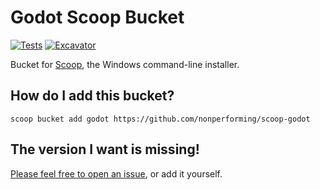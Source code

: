 # Godot Scoop Bucket

[![Tests](https://github.com/nonperforming/scoop-godot/actions/workflows/ci.yml/badge.svg)](https://github.com/nonperforming/scoop-godot/actions/workflows/ci.yml) [![Excavator](https://github.com/nonperforming/scoop-godot/actions/workflows/excavator.yml/badge.svg)](https://github.com/nonperforming/scoop-godot/actions/workflows/excavator.yml)

Bucket for [Scoop](https://scoop.sh), the Windows command-line installer.

## How do I add this bucket?

```pwsh
scoop bucket add godot https://github.com/nonperforming/scoop-godot
```

## The version I want is missing!

[Please feel free to open an issue](https://github.com/nonperforming/scoop-godot/issues), or add it yourself.
